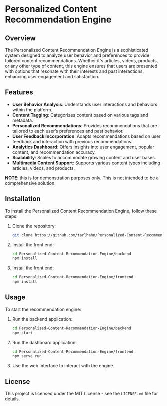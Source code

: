# Personalized Content Recommendation Engine

## Overview

The Personalized Content Recommendation Engine is a sophisticated system designed to analyze user behavior and preferences to provide tailored content recommendations. Whether it's articles, videos, products, or any other type of content, this engine ensures that users are presented with options that resonate with their interests and past interactions, enhancing user engagement and satisfaction.

## Features

- **User Behavior Analysis**: Understands user interactions and behaviors within the platform.
- **Content Tagging**: Categorizes content based on various tags and metadata.
- **Personalized Recommendations**: Provides recommendations that are tailored to each user’s preferences and past behavior.
- **User Feedback Incorporation**: Adapts recommendations based on user feedback and interaction with previous recommendations.
- **Analytics Dashboard**: Offers insights into user engagement, popular content, and recommendation accuracy.
- **Scalability**: Scales to accommodate growing content and user bases.
- **Multimedia Content Support**: Supports various content types including articles, videos, and products.

__NOTE__: this is for demonstration purposes only. This is not intended to be a comprehensive solution.

## Installation

To install the Personalized Content Recommendation Engine, follow these steps:

1. Clone the repository:
   ```sh
   git clone https://github.com/tarlhahn/Personalized-Content-Recommendation-Engine.git
   ```

2. Install the front end:
   ```sh
   cd Personalized-Content-Recommendation-Engine/backend
   npm install
   ```

3. Install the front end:
   ```sh
   cd Personalized-Content-Recommendation-Engine/frontend
   npm install
   ```

## Usage

To start the recommendation engine:

1. Run the backend application:
   ```sh
   cd Personalized-Content-Recommendation-Engine/backend
   npm start
   ```

2. Run the dashboard application:
   ```sh
   cd Personalized-Content-Recommendation-Engine/frontend
   npm serve run
   ```

3. Use the web interface to interact with the engine.

## License

This project is licensed under the MIT License - see the `LICENSE.md` file for details.

